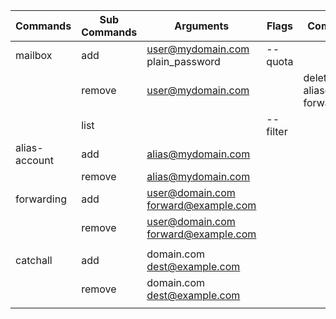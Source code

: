 



| Commands      | Sub Commands | Arguments                           | Flags  | Comments                      |
| ------------- | ------------ | ----------------------------------- | ------ | ----------------------------- |
| mailbox       | add          | user@mydomain.com plain_password    | --quota |                               |
|               | remove       | user@mydomain.com                   |        | delete aliases & forwardings? |
|               | list         |                                     | --filter       |  |
| alias-account | add          | alias@mydomain.com                  |        |                               |
|               | remove       | alias@mydomain.com                  |        |                               |
| forwarding    | add          | user@domain.com forward@example.com |        |                               |
|               | remove       | user@domain.com forward@example.com |||
|               |        |                                     |        |                               |
| catchall      | add          | domain.com dest@example.com |        |                               |
|               | remove       | domain.com dest@example.com |        |                               |
|               |              |                                     |        |                               |


